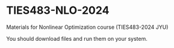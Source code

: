 # TIES483-NLO-2024

Materials for Nonlinear Optimization course (TIES483-2024 JYU)

You should download files and run them on your system. 
